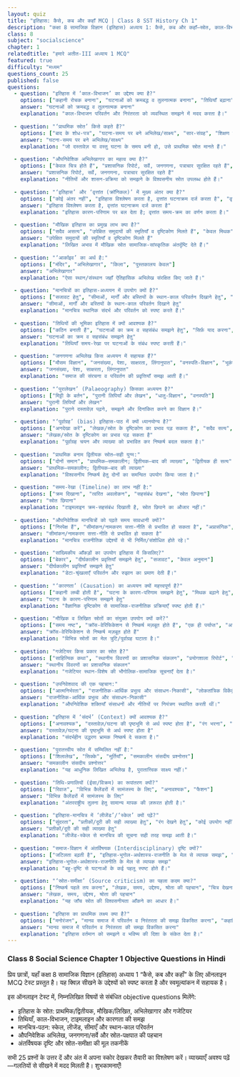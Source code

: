 ```yaml
---
layout: quiz
title: "इतिहास: कैसे, कब और कहाँ MCQ | Class 8 SST History Ch 1"
description: "कक्षा 8 सामाजिक विज्ञान (इतिहास) अध्याय 1: कैसे, कब और कहाँ—स्रोत, काल-विभाजन, तिथियाँ, अभिलेखागार और मानचित्र-आधारित 25 MCQ।"
class: 8
subject: "socialscience"
chapter: 1
relatedtitle: "हमारे अतीत-III अध्याय 1 MCQ"
featured: true
difficulty: "मध्यम"
questions_count: 25
published: false 
questions:
  - question: "इतिहास में ‘काल-विभाजन’ का उद्देश्य क्या है?"
    options: ["कहानी रोचक बनाना", "घटनाओं को क्रमबद्ध व तुलनात्मक बनाना", "तिथियाँ बढ़ाना", "चित्र सजावट"]
    answer: "घटनाओं को क्रमबद्ध व तुलनात्मक बनाना"
    explanation: "काल-विभाजन परिवर्तन और निरंतरता को व्यवस्थित समझने में मदद करता है।"

  - question: "‘प्राथमिक स्रोत’ किसे कहते हैं?"
    options: ["बाद के शोध-पत्र", "घटना-समय पर बने अभिलेख/साक्ष्य", "सार-संग्रह", "शिक्षण नोट्स"]
    answer: "घटना-समय पर बने अभिलेख/साक्ष्य"
    explanation: "जो दस्तावेज़ या वस्तु घटना के समय बनी हो, उसे प्राथमिक स्रोत मानते हैं।"

  - question: "औपनिवेशिक अभिलेखागार का महत्व क्या है?"
    options: ["केवल चित्र होते हैं", "प्रशासनिक रिपोर्ट, सर्वे, जनगणना, पत्राचार सुरक्षित रहते हैं", "लोककथा मिलती है", "मानचित्र नहीं मिलते"]
    answer: "प्रशासनिक रिपोर्ट, सर्वे, जनगणना, पत्राचार सुरक्षित रहते हैं"
    explanation: "नीतियों और शासन-प्रक्रिया को समझने के विश्वसनीय स्रोत उपलब्ध होते हैं।"

  - question: "‘इतिहास’ और ‘वृत्तांत (क्रॉनिकल)’ में मुख्य अंतर क्या है?"
    options: ["कोई अंतर नहीं", "इतिहास विश्लेषण करता है, वृत्तांत घटनाक्रम दर्ज करता है", "वृत्तांत विश्लेषण करता है", "इतिहास केवल तिथियाँ है"]
    answer: "इतिहास विश्लेषण करता है, वृत्तांत घटनाक्रम दर्ज करता है"
    explanation: "इतिहास कारण-परिणाम पर बल देता है; वृत्तांत समय-क्रम का वर्णन करता है।"

  - question: "मौखिक इतिहास का प्रमुख लाभ क्या है?"
    options: ["सदैव असत्य", "उपेक्षित समुदायों की स्मृतियाँ व दृष्टिकोण मिलते हैं", "केवल मिथक", "अनावश्यक"]
    answer: "उपेक्षित समुदायों की स्मृतियाँ व दृष्टिकोण मिलते हैं"
    explanation: "लिखित अभाव में मौखिक स्रोत सामाजिक-सांस्कृतिक अंतर्दृष्टि देते हैं।"

  - question: "‘आर्काइव’ का अर्थ है:"
    options: ["मंदिर", "अभिलेखागार", "किला", "पुस्तकालय केवल"]
    answer: "अभिलेखागार"
    explanation: "ऐसा स्थान/संस्थान जहाँ ऐतिहासिक अभिलेख संरक्षित किए जाते हैं।"

  - question: "मानचित्रों का इतिहास-अध्ययन में उपयोग क्यों है?"
    options: ["सजावट हेतु", "सीमाओं, मार्गों और बस्तियों के स्थान-काल परिवर्तन दिखाने हेतु", "केवल रेखांकन", "रंग अभ्यास"]
    answer: "सीमाओं, मार्गों और बस्तियों के स्थान-काल परिवर्तन दिखाने हेतु"
    explanation: "मानचित्र स्थानिक संदर्भ और परिवर्तन को स्पष्ट करते हैं।"

  - question: "तिथियों की भूमिका इतिहास में क्यों आवश्यक है?"
    options: ["कठिन बनाती हैं", "घटनाओं का क्रम व सहसंबंध समझने हेतु", "सिर्फ़ याद करना", "अनावश्यक"]
    answer: "घटनाओं का क्रम व सहसंबंध समझने हेतु"
    explanation: "तिथियाँ समय-रेखा पर घटनाओं के संबंध स्पष्ट करती हैं।"

  - question: "जनगणना अभिलेख किस अध्ययन में सहायक हैं?"
    options: ["मौसम विज्ञान", "जनसंख्या, पेशा, साक्षरता, लिंगानुपात", "वनस्पति-विज्ञान", "भूकंप-मापन"]
    answer: "जनसंख्या, पेशा, साक्षरता, लिंगानुपात"
    explanation: "समाज की संरचना व परिवर्तन की प्रवृत्तियाँ समझ आती हैं।"

  - question: "‘पुरालेखन’ (Palaeography) किसका अध्ययन है?"
    options: ["मिट्टी के बर्तन", "पुरानी लिपियाँ और लेखन", "धातु-विज्ञान", "वनस्पति"]
    answer: "पुरानी लिपियाँ और लेखन"
    explanation: "पुराने दस्तावेज़ पढ़ने, समझने और दिनांकित करने का विज्ञान है।"

  - question: "‘पूर्वाग्रह’ (bias) इतिहास-पाठ में क्यों ध्यानयोग्य है?"
    options: ["अनदेखा करें", "लेखक/स्रोत के दृष्टिकोण का प्रभाव पड़ सकता है", "सदैव सत्य", "स्रोत नहीं चाहिए"]
    answer: "लेखक/स्रोत के दृष्टिकोण का प्रभाव पड़ सकता है"
    explanation: "पूर्वाग्रह चयन और व्याख्या को प्रभावित कर निष्कर्ष बदल सकता है।"

  - question: "प्राथमिक बनाम द्वितीयक स्रोत—सही युग्म:"
    options: ["दोनों समान", "प्राथमिक—समकालीन; द्वितीयक—बाद की व्याख्या", "द्वितीयक ही सत्य", "प्राथमिक असत्य"]
    answer: "प्राथमिक—समकालीन; द्वितीयक—बाद की व्याख्या"
    explanation: "विश्वसनीय निष्कर्ष हेतु दोनों का समन्वित उपयोग किया जाता है।"

  - question: "समय-रेखा (Timeline) का लाभ नहीं है:"
    options: ["क्रम दिखाना", "त्वरित अवलोकन", "सहसंबंध देखना", "स्रोत छिपाना"]
    answer: "स्रोत छिपाना"
    explanation: "टाइमलाइन क्रम-सहसंबंध दिखाती है, स्रोत छिपाने का औजार नहीं।"

  - question: "औपनिवेशिक मानचित्रों को पढ़ते समय सावधानी क्यों?"
    options: ["निरपेक्ष हैं", "सीमांकन/नामकरण सत्ता-नीति से प्रभावित हो सकता है", "अप्रासंगिक", "केवल सुंदर"]
    answer: "सीमांकन/नामकरण सत्ता-नीति से प्रभावित हो सकता है"
    explanation: "मानचित्र राजनीतिक उद्देश्यों से भी निर्मित/संशोधित होते रहे।"

  - question: "सांख्यिकीय आँकड़ों का उपयोग इतिहास में किसलिए?"
    options: ["बेकार", "दीर्घकालीन प्रवृत्तियाँ समझने हेतु", "सजावट", "केवल अनुमान"]
    answer: "दीर्घकालीन प्रवृत्तियाँ समझने हेतु"
    explanation: "डेटा-श्रृंखलाएँ परिवर्तन और रुझान का प्रमाण देती हैं।"

  - question: "‘कारणता’ (Causation) का अध्ययन क्यों महत्त्वपूर्ण है?"
    options: ["कहानी लम्बी होती है", "घटना के कारण-परिणाम समझने हेतु", "मिथक बढ़ाने हेतु", "केवल तिथि हेतु"]
    answer: "घटना के कारण-परिणाम समझने हेतु"
    explanation: "वैज्ञानिक दृष्टिकोण से सामाजिक-राजनीतिक प्रक्रियाएँ स्पष्ट होती हैं।"

  - question: "मौखिक व लिखित स्रोतों का संयुक्त उपयोग क्यों करें?"
    options: ["समय नष्ट", "क्रॉस-वेरिफिकेशन से निष्कर्ष मज़बूत होते हैं", "एक ही पर्याप्त", "अनावश्यक"]
    answer: "क्रॉस-वेरिफिकेशन से निष्कर्ष मज़बूत होते हैं"
    explanation: "विभिन्न स्रोतों का मेल त्रुटि/पूर्वाग्रह घटाता है।"

  - question: "गजेटियर किस प्रकार का स्रोत है?"
    options: ["साहित्यिक कथा", "स्थानीय विवरणों का प्रशासनिक संकलन", "प्रयोगशाला रिपोर्ट", "कथा-कहानी"]
    answer: "स्थानीय विवरणों का प्रशासनिक संकलन"
    explanation: "गजेटियर स्थान-विशेष की भौगोलिक-सामाजिक सूचनाएँ देता है।"

  - question: "उपनिवेशवाद की एक पहचान:"
    options: ["आत्मनिर्भरता", "राजनीतिक-आर्थिक प्रभुत्व और संसाधन-निकासी", "लोकतांत्रिक विकेंद्रीकरण", "कर-समाप्ति"]
    answer: "राजनीतिक-आर्थिक प्रभुत्व और संसाधन-निकासी"
    explanation: "औपनिवेशिक शक्तियाँ संसाधनों और नीतियों पर नियंत्रण स्थापित करती थीं।"

  - question: "इतिहास में ‘संदर्भ’ (Context) क्यों आवश्यक है?"
    options: ["अनावश्यक", "दस्तावेज़/घटना की पृष्ठभूमि से अर्थ स्पष्ट होता है", "रंग भरना", "चित्र सजाना"]
    answer: "दस्तावेज़/घटना की पृष्ठभूमि से अर्थ स्पष्ट होता है"
    explanation: "संदर्भहीन उद्धरण भ्रामक निष्कर्ष दे सकता है।"

  - question: "पुरातत्त्वीय स्रोत में सम्मिलित नहीं है:"
    options: ["शिलालेख", "सिक्के", "मूर्तियाँ", "समकालीन संसदीय प्रश्नोत्तर"]
    answer: "समकालीन संसदीय प्रश्नोत्तर"
    explanation: "यह आधुनिक लिखित अभिलेख है, पुरातात्त्विक साक्ष्य नहीं।"

  - question: "तिथि-प्रणालियों (ईसा/विक्रम) का रूपांतरण क्यों?"
    options: ["रिवाज", "विभिन्न कैलेंडरों में सामंजस्य के लिए", "अनावश्यक", "फैशन"]
    answer: "विभिन्न कैलेंडरों में सामंजस्य के लिए"
    explanation: "अंतरराष्ट्रीय तुलना हेतु सामान्य मापक की ज़रूरत होती है।"

  - question: "इतिहास-मानचित्र में ‘लीजेंड’/‘स्केल’ क्यों पढ़ें?"
    options: ["सुंदरता", "प्रतीकों/दूरी की सही व्याख्या हेतु", "रंग देखने हेतु", "कोई उपयोग नहीं"]
    answer: "प्रतीकों/दूरी की सही व्याख्या हेतु"
    explanation: "लीजेंड-स्केल से मानचित्र की सूचना सही तरह समझ आती है।"

  - question: "समाज-विज्ञान में अंतर्विषयक (Interdisciplinary) दृष्टि क्यों?"
    options: ["जटिलता बढ़ती है", "इतिहास-भूगोल-अर्थशास्त्र-राजनीति के मेल से व्यापक समझ", "अनावश्यक", "केवल इतिहास पर्याप्त"]
    answer: "इतिहास-भूगोल-अर्थशास्त्र-राजनीति के मेल से व्यापक समझ"
    explanation: "बहु-दृष्टि से घटनाओं के कई पहलू स्पष्ट होते हैं।"

  - question: "‘स्रोत-समीक्षा’ (Source criticism) का पहला कदम क्या?"
    options: ["निष्कर्ष पहले तय करना", "लेखक, समय, उद्देश्य, श्रोता की पहचान", "चित्र देखना", "रंग चुनना"]
    answer: "लेखक, समय, उद्देश्य, श्रोता की पहचान"
    explanation: "यह जाँच स्रोत की विश्वसनीयता आँकने का आधार है।"

  - question: "इतिहास का प्राथमिक लक्ष्य क्या है?"
    options: ["मनोरंजन", "मानव समाज में परिवर्तन व निरंतरता की समझ विकसित करना", "कहानियाँ गढ़ना", "केवल युद्ध पढ़ना"]
    answer: "मानव समाज में परिवर्तन व निरंतरता की समझ विकसित करना"
    explanation: "इतिहास वर्तमान को समझने व भविष्य की दिशा के संकेत देता है।"
---
```


### Class 8 Social Science Chapter 1 Objective Questions in Hindi

प्रिय छात्रों, यहाँ कक्षा 8 सामाजिक विज्ञान (इतिहास) अध्याय 1 “कैसे, कब और कहाँ” के लिए ऑनलाइन MCQ टेस्ट प्रस्तुत है। यह क्विज़ सीखने के उद्देश्यों को स्पष्ट करता है और स्वमूल्यांकन में सहायक है।

इस ऑनलाइन टेस्ट में, निम्नलिखित विषयों से संबंधित objective questions मिलेंगे:
- इतिहास के स्रोत: प्राथमिक/द्वितीयक, मौखिक/लिखित, अभिलेखागार और गजेटियर
- तिथियाँ, काल-विभाजन, टाइमलाइन और कारणता की समझ
- मानचित्र-पठन: स्केल, लीजेंड, सीमाएँ और स्थान-काल परिवर्तन
- औपनिवेशिक अभिलेख, जनगणना/सर्वे और स्रोत-पक्षपात की पहचान
- अंतर्विषयक दृष्टि और स्रोत-समीक्षा की मूल तकनीकें

सभी 25 प्रश्नों के उत्तर दें और अंत में अपना स्कोर देखकर तैयारी का विश्लेषण करें। व्याख्याएँ अवश्य पढ़ें—गलतियों से सीखने में मदद मिलती है। शुभकामनाएँ!
